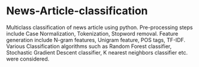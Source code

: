 # News-Article-classification
Multiclass classification of news article using python. Pre-processing steps include Case Normalization, Tokenization, Stopword removal. Feature generation include N-gram features, Unigram feature, POS tags, TF-IDF. Various Classification algorithms such as Random Forest classifier, Stochastic Gradient Descent classifier, K nearest neighbors classifier etc. were considered.
